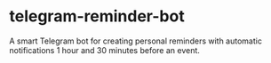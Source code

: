 # telegram-reminder-bot
A smart Telegram bot for creating personal reminders with automatic notifications 1 hour and 30 minutes before an event.
